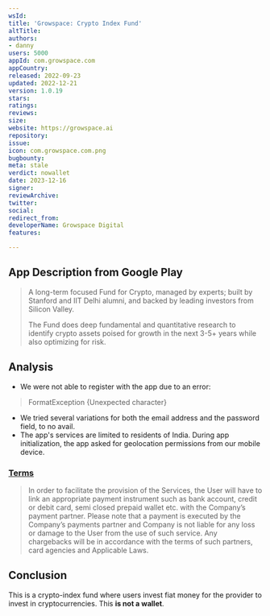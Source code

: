 ```yaml
---
wsId: 
title: 'Growspace: Crypto Index Fund'
altTitle: 
authors:
- danny
users: 5000
appId: com.growspace.com
appCountry: 
released: 2022-09-23
updated: 2022-12-21
version: 1.0.19
stars: 
ratings: 
reviews: 
size: 
website: https://growspace.ai
repository: 
issue: 
icon: com.growspace.com.png
bugbounty: 
meta: stale
verdict: nowallet
date: 2023-12-16
signer: 
reviewArchive: 
twitter: 
social: 
redirect_from: 
developerName: Growspace Digital
features: 

---
```


## App Description from Google Play

> A long-term focused Fund for Crypto, managed by experts; built by Stanford and IIT Delhi alumni, and backed by leading investors from Silicon Valley.
>
> The Fund does deep fundamental and quantitative research to identify crypto assets poised for growth in the next 3-5+ years while also optimizing for risk.

## Analysis 

- We were not able to register with the app due to an error:

> FormatException {Unexpected character}

- We tried several variations for both the email address and the password field, to no avail.
- The app's services are limited to residents of India. During app initialization, the app asked for geolocation permissions from our mobile device. 

### [Terms](https://www.growspace.ai/terms)

> In order to facilitate the provision of the Services, the User will have to link an appropriate payment instrument such as bank account, credit or debit card, semi closed prepaid wallet etc. with the Company’s payment partner. Please note that a payment is executed by the Company’s payments partner and Company is not liable for any loss or damage to the User from the use of such service. Any chargebacks will be in accordance with the terms of such partners, card agencies and Applicable Laws.

## Conclusion

This is a crypto-index fund where users invest fiat money for the provider to invest in cryptocurrencies. This **is not a wallet**.
